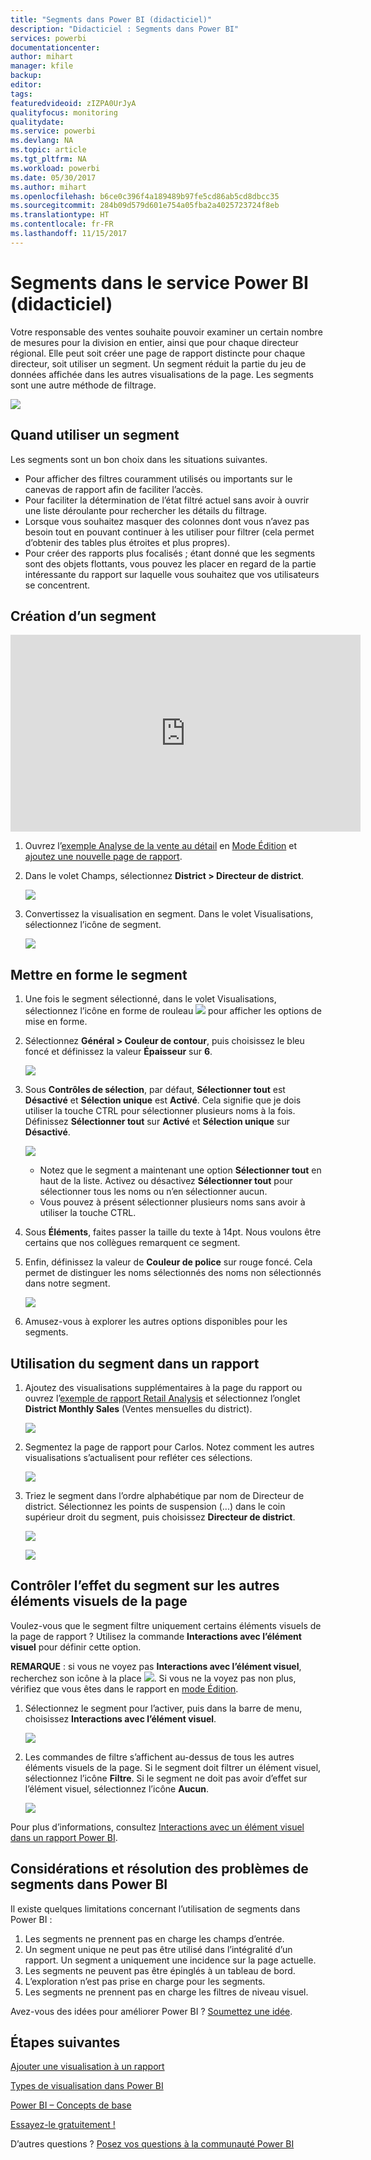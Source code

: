 ```yaml
---
title: "Segments dans Power BI (didacticiel)"
description: "Didacticiel : Segments dans Power BI"
services: powerbi
documentationcenter: 
author: mihart
manager: kfile
backup: 
editor: 
tags: 
featuredvideoid: zIZPA0UrJyA
qualityfocus: monitoring
qualitydate: 
ms.service: powerbi
ms.devlang: NA
ms.topic: article
ms.tgt_pltfrm: NA
ms.workload: powerbi
ms.date: 05/30/2017
ms.author: mihart
ms.openlocfilehash: b6ce0c396f4a189489b97fe5cd86ab5cd8dbcc35
ms.sourcegitcommit: 284b09d579d601e754a05fba2a4025723724f8eb
ms.translationtype: HT
ms.contentlocale: fr-FR
ms.lasthandoff: 11/15/2017
---
```

# <a name="slicers-in-power-bi-service-tutorial"></a>Segments dans le service Power BI (didacticiel)
Votre responsable des ventes souhaite pouvoir examiner un certain nombre de mesures pour la division en entier, ainsi que pour chaque directeur régional. Elle peut soit créer une page de rapport distincte pour chaque directeur, soit utiliser un segment. Un segment réduit la partie du jeu de données affichée dans les autres visualisations de la page.  Les segments sont une autre méthode de filtrage.

![](media/power-bi-visualization-slicers/slicer2.gif)

## <a name="when-to-use-a-slicer"></a>Quand utiliser un segment
Les segments sont un bon choix dans les situations suivantes.

* Pour afficher des filtres couramment utilisés ou importants sur le canevas de rapport afin de faciliter l’accès.
* Pour faciliter la détermination de l’état filtré actuel sans avoir à ouvrir une liste déroulante pour rechercher les détails du filtrage.
* Lorsque vous souhaitez masquer des colonnes dont vous n’avez pas besoin tout en pouvant continuer à les utiliser pour filtrer (cela permet d’obtenir des tables plus étroites et plus propres).
* Pour créer des rapports plus focalisés ; étant donné que les segments sont des objets flottants, vous pouvez les placer en regard de la partie intéressante du rapport sur laquelle vous souhaitez que vos utilisateurs se concentrent.

## <a name="create-a-slicer"></a>Création d’un segment
<iframe width="560" height="315" src="https://www.youtube.com/embed/zIZPA0UrJyA" frameborder="0" allowfullscreen></iframe>


1. Ouvrez l’[exemple Analyse de la vente au détail](sample-retail-analysis.md) en [Mode Édition](service-interact-with-a-report-in-editing-view.md) et [ajoutez une nouvelle page de rapport](power-bi-report-add-page.md).
2. Dans le volet Champs, sélectionnez **District > Directeur de district**.
   
    ![](media/power-bi-visualization-slicers/pbi_slicer_chartfirst.png)
3. Convertissez la visualisation en segment. Dans le volet Visualisations, sélectionnez l’icône de segment.
   
    ![](media/power-bi-visualization-slicers/pbi_slicer_select.png)

## <a name="format-the-slicer"></a>Mettre en forme le segment
1. Une fois le segment sélectionné, dans le volet Visualisations, sélectionnez l’icône en forme de rouleau ![](media/power-bi-visualization-slicers/power-bi-paintroller.png) pour afficher les options de mise en forme.
2. Sélectionnez **Général > Couleur de contour**, puis choisissez le bleu foncé et définissez la valeur **Épaisseur** sur **6**.
   
    ![](media/power-bi-visualization-slicers/pbi_slicer_outline2.png)
3. Sous **Contrôles de sélection**, par défaut, **Sélectionner tout** est **Désactivé** et **Sélection unique** est **Activé**. Cela signifie que je dois utiliser la touche CTRL pour sélectionner plusieurs noms à la fois. Définissez **Sélectionner tout** sur **Activé** et **Sélection unique** sur **Désactivé**.
   
    ![](media/power-bi-visualization-slicers/pbi_slicer_selectioncontrols2.png)
   
   * Notez que le segment a maintenant une option **Sélectionner tout** en haut de la liste. Activez ou désactivez **Sélectionner tout** pour sélectionner tous les noms ou n’en sélectionner aucun.
   * Vous pouvez à présent sélectionner plusieurs noms sans avoir à utiliser la touche CTRL.
4. Sous **Éléments**, faites passer la taille du texte à 14pt.  Nous voulons être certains que nos collègues remarquent ce segment.
5. Enfin, définissez la valeur de **Couleur de police** sur rouge foncé.  Cela permet de distinguer les noms sélectionnés des noms non sélectionnés dans notre segment.
   
    ![](media/power-bi-visualization-slicers/pbi_slicer_font2.png)
6. Amusez-vous à explorer les autres options disponibles pour les segments.

## <a name="use-the-slicer-in-a-report"></a>Utilisation du segment dans un rapport
1. Ajoutez des visualisations supplémentaires à la page du rapport ou ouvrez l’[exemple de rapport Retail Analysis](sample-retail-analysis.md) et sélectionnez l’onglet **District Monthly Sales** (Ventes mensuelles du district).
   
    ![](media/power-bi-visualization-slicers/power-bi-retail-sample.png)
2. Segmentez la page de rapport pour Carlos. Notez comment les autres visualisations s’actualisent pour refléter ces sélections.
   
    ![](media/power-bi-visualization-slicers/slicer2.gif)
3. Triez le segment dans l’ordre alphabétique par nom de Directeur de district.  Sélectionnez les points de suspension (...) dans le coin supérieur droit du segment, puis choisissez **Directeur de district**.
   
    ![](media/power-bi-visualization-slicers/pbi_slicer_sort2.png)
   
    ![](media/power-bi-visualization-slicers/pbi_slicer_sorted.png)

## <a name="control-what-effect-the-slicer-has-on-other-visuals-on-the-page"></a>Contrôler l’effet du segment sur les autres éléments visuels de la page
Voulez-vous que le segment filtre uniquement certains éléments visuels de la page de rapport ?  Utilisez la commande **Interactions avec l’élément visuel** pour définir cette option.

**REMARQUE** : si vous ne voyez pas **Interactions avec l’élément visuel**, recherchez son icône à la place ![](media/power-bi-visualization-slicers/power-bi-slicer-visual-interactions.png). Si vous ne la voyez pas non plus, vérifiez que vous êtes dans le rapport en [mode Édition](service-reading-view-and-editing-view.md).

1. Sélectionnez le segment pour l’activer, puis dans la barre de menu, choisissez **Interactions avec l’élément visuel**.
   
    ![](media/power-bi-visualization-slicers/pbi-slicer-interactions.png)
2. Les commandes de filtre s’affichent au-dessus de tous les autres éléments visuels de la page. Si le segment doit filtrer un élément visuel, sélectionnez l’icône **Filtre**.  Si le segment ne doit pas avoir d’effet sur l’élément visuel, sélectionnez l’icône **Aucun**.
   
    ![](media/power-bi-visualization-slicers/filter-controls.png)

Pour plus d’informations, consultez [Interactions avec un élément visuel dans un rapport Power BI](service-reports-visual-interactions.md).

## <a name="considerations-and-troubleshooting-slicers-in-power-bi"></a>Considérations et résolution des problèmes de segments dans Power BI
Il existe quelques limitations concernant l’utilisation de segments dans Power BI :

1. Les segments ne prennent pas en charge les champs d’entrée.
2. Un segment unique ne peut pas être utilisé dans l’intégralité d’un rapport. Un segment a uniquement une incidence sur la page actuelle.
3. Les segments ne peuvent pas être épinglés à un tableau de bord.
4. L’exploration n’est pas prise en charge pour les segments.    
5. Les segments ne prennent pas en charge les filtres de niveau visuel.

Avez-vous des idées pour améliorer Power BI ? [Soumettez une idée](https://ideas.powerbi.com/forums/265200-power-bi-ideas).

## <a name="next-steps"></a>Étapes suivantes
 [Ajouter une visualisation à un rapport](power-bi-report-add-visualizations-i.md)

 [Types de visualisation dans Power BI](power-bi-visualization-types-for-reports-and-q-and-a.md)

 [Power BI – Concepts de base](service-basic-concepts.md)

[Essayez-le gratuitement !](https://powerbi.com/)

D’autres questions ? [Posez vos questions à la communauté Power BI](http://community.powerbi.com/)

